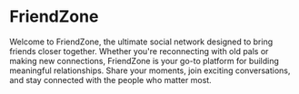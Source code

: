# FriendZone
Welcome to FriendZone, the ultimate social network designed to bring friends closer together. Whether you're reconnecting with old pals or making new connections, FriendZone is your go-to platform for building meaningful relationships. Share your moments, join exciting conversations, and stay connected with the people who matter most.
